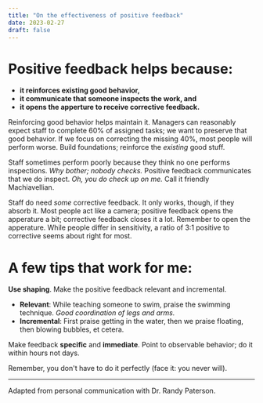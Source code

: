 ```yaml
---
title: "On the effectiveness of positive feedback"
date: 2023-02-27
draft: false
---
```


# Positive feedback helps because:

- **it reinforces existing good behavior,**
- **it communicate that someone inspects the work, and**
- **it opens the apperture to receive corrective feedback.**

Reinforcing good behavior helps maintain it. Managers can reasonably expect staff to complete 60% of assigned tasks; we want to preserve that good behavior. If we focus on correcting the missing 40%, most people will perform worse. Build foundations; reinforce the _existing_ good stuff.

Staff sometimes perform poorly because they think no one performs inspections. _Why bother; nobody checks._ Positive feedback communicates that we do inspect. _Oh, you do check up on me._ Call it friendly Machiavellian.

Staff do need _some_ corrective feedback. It only works, though, if they absorb it. Most people act like a camera; positive feedback opens the apperature a bit; corrective feedback closes it a lot. Remember to open the apperature. While people differ in sensitivity, a ratio of 3:1 positive to corrective seems about right for most.

#  A few tips that work for me:

**Use shaping**.  Make the positive feedback relevant and incremental.

* **Relevant**: While teaching someone to swim, praise the swimming technique. _Good coordination of legs and arms._
* **Incremental**: First praise getting in the water, then we praise floating, then blowing bubbles, et cetera.

Make feedback **specific** and **immediate**. Point to observable behavior; do it within hours not days.

Remember, you don't have to do it perfectly (face it: you never will).

---

Adapted from personal communication with Dr. Randy Paterson.

